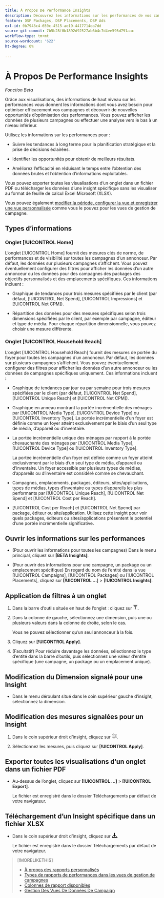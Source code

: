 ```yaml
---
title: À Propos De Performance Insights
description: Découvrez les informations sur les performances de vos campagnes.
feature: DSP Packages, DSP Placements, DSP Ads
exl-id: 0b7943c4-650c-4515-ae19-4417714ea7dd
source-git-commit: 7b5b28f0b1892d92527ab6b4c7d4ee595d791aac
workflow-type: tm+mt
source-wordcount: '622'
ht-degree: 0%

---
```


# À Propos De Performance Insights

*Fonction Beta*

<!-- Edit title and metadata as necessary -->

Grâce aux visualisations, des informations de haut niveau sur les performances vous donnent les informations dont vous avez besoin pour optimiser efficacement vos campagnes et découvrir de nouvelles opportunités d’optimisation des performances. Vous pouvez afficher les données de plusieurs campagnes ou effectuer une analyse vers le bas à un niveau inférieur.

Utilisez les informations sur les performances pour :

* Suivre les tendances à long terme pour la planification stratégique et la prise de décisions éclairées.

* Identifier les opportunités pour obtenir de meilleurs résultats.

* Améliorez l’efficacité en réduisant le temps entre l’obtention des données brutes et l’obtention d’informations exploitables.

Vous pouvez exporter toutes les visualisations d’un onglet dans un fichier PDF ou télécharger les données d’une insight spécifique sans les visualiser au format de feuille de calcul Excel Microsoft (XLSX).

Vous pouvez également [modifier la période, configurer la vue et enregistrer une vue personnalisée](/help/dsp/campaign-management/reports/campaign-data-views-manage.md) comme vous le pouvez pour les vues de gestion de campagne.

## Types d’informations

### Onglet [!UICONTROL Home]

L’onglet [!UICONTROL Home] fournit des mesures clés de norme, de performances et de visibilité sur toutes les campagnes d’un annonceur<!-- active only? -->. Par défaut, les données sur plusieurs campagnes s’affichent. Vous pouvez éventuellement configurer des filtres pour afficher les données d’un autre annonceur ou les données pour des campagnes<!-- active only? --> des packages<!-- active only? --> des objectifs personnalisés et des emplacements spécifiques<!-- active only? -->. Ces informations incluent :

* Graphique de tendances pour trois mesures spécifiées par le client (par défaut, [!UICONTROL Net Spend], [!UICONTROL Impressions] et [!UICONTROL Net CPM]).

* Répartition des données pour des mesures spécifiques selon trois dimensions spécifiées par le client, par exemple par campagne, éditeur et type de média. Pour chaque répartition dimensionnelle, vous pouvez choisir une mesure différente.

### Onglet [!UICONTROL Household Reach]

L’onglet [!UICONTROL Household Reach] fournit des mesures de portée du foyer pour toutes les campagnes d’un annonceur<!-- active only? -->. Par défaut, les données sur plusieurs campagnes s’affichent. Vous pouvez éventuellement configurer des filtres pour afficher les données d’un autre annonceur ou les données de campagnes spécifiques uniquement<!-- active only? -->. Ces informations incluent :

* Graphique de tendances par jour ou par semaine pour trois mesures spécifiées par le client (par défaut, [!UICONTROL Net Spend], [!UICONTROL Unique Reach] et [!UICONTROL Net CPM]).

* Graphique en anneau montrant la portée incrémentielle des ménages par [!UICONTROL Media Type], [!UICONTROL Device Type] ou [!UICONTROL Inventory Type]. La portée incrémentielle d’un foyer est définie comme un foyer atteint exclusivement par le biais d’un seul type de média, d’appareil ou d’inventaire.

* La portée incrémentielle unique des ménages par rapport à la portée chevauchante des ménages par [!UICONTROL Media Type], [!UICONTROL Device Type] ou [!UICONTROL Inventory Type].

  La portée incrémentielle d’un foyer est définie comme un foyer atteint exclusivement par le biais d’un seul type de média, d’appareil ou d’inventaire. Un foyer accessible par plusieurs types de médias, d’appareils ou d’inventaire est considéré comme se chevauchant.

* Campagnes, emplacements, packages, éditeurs, sites/applications, types de médias, types d’inventaire ou types d’appareils les plus performants par [!UICONTROL Unique Reach], [!UICONTROL Net Spend] et [!UICONTROL Cost per Reach].

* [!UICONTROL Cost per Reach] et [!UICONTROL Net Spend] par package, éditeur ou site/application. Utilisez cette insight pour voir quels packages, éditeurs ou sites/applications présentent le potentiel d’une portée incrémentielle significative.

## Ouvrir les informations sur les performances

* (Pour ouvrir les informations pour toutes les campagnes) Dans le menu principal, cliquez sur **[BETA Insights]**.

* (Pour ouvrir des informations pour une campagne, un package ou un emplacement spécifique) En regard du nom de l’entité dans la vue [!UICONTROL Campaigns], [!UICONTROL Packages] ou [!UICONTROL Placements], cliquez sur **[!UICONTROL ...]** > **[!UICONTROL Insights]**.

## Application de filtres à un onglet

1. Dans la barre d’outils située en haut de l’onglet :
cliquez sur ![bouton Filtrer](/help/dsp/assets/filter.png).

1. Dans la colonne de gauche, sélectionnez une dimension, puis une ou plusieurs valeurs dans la colonne de droite, selon le cas.

   Vous ne pouvez sélectionner qu’un seul annonceur à la fois.

1. Cliquez sur **[!UICONTROL Apply]**.

1. (Facultatif) Pour réduire davantage les données, sélectionnez le type d’entité dans la barre d’outils, puis sélectionnez une valeur d’entité spécifique (une campagne, un package ou un emplacement unique).

## Modification du Dimension signalé pour une Insight

* Dans le menu déroulant situé dans le coin supérieur gauche d’insight, sélectionnez la dimension.

## Modification des mesures signalées pour un Insight

1. Dans le coin supérieur droit d’insight, cliquez sur ![Paramètres des mesures](/help/dsp/assets/metric-settings.png "Paramètres des mesures").

1. Sélectionnez les mesures, puis cliquez sur **[!UICONTROL Apply]**.

## Exporter toutes les visualisations d’un onglet dans un fichier PDF

* Au-dessus de l’onglet, cliquez sur **[!UICONTROL ...]** > **[!UICONTROL Export]**.

  Le fichier est enregistré dans le dossier Téléchargements par défaut de votre navigateur.

## Téléchargement d’un Insight spécifique dans un fichier XLSX

* Dans le coin supérieur droit d’insight, cliquez sur ![Télécharger](/help/creative/assets/download.png "Télécharger").

  Le fichier est enregistré dans le dossier Téléchargements par défaut de votre navigateur.

>[!MORELIKETHIS]
>
>* [À propos des rapports personnalisés](/help/dsp/reports/report-about.md)
>* [Types de rapports de performances dans les vues de gestion de campagnes](/help/dsp/campaign-management/reports/campaign-reports-about.md)
>* [Colonnes de rapport disponibles](/help/dsp/reports/report-columns.md)
>* [Gestion Des Vues De Données De Campaign](/help/dsp/campaign-management/reports/campaign-data-views-manage.md)
